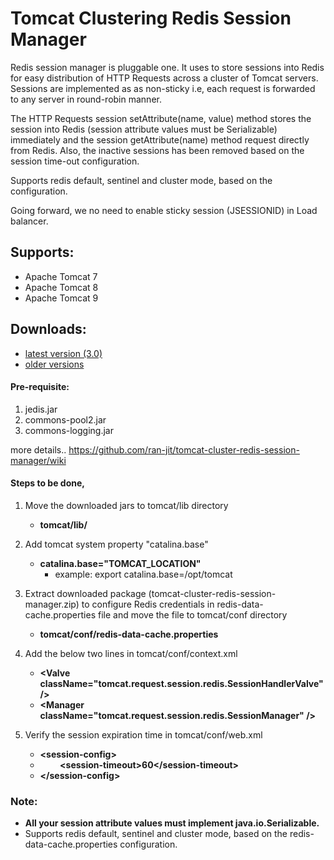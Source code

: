 # Tomcat Clustering Redis Session Manager

Redis session manager is pluggable one. It uses to store sessions into Redis for easy distribution of HTTP Requests across a cluster of Tomcat servers. Sessions are implemented as as non-sticky i.e, each request is forwarded to any server in round-robin manner.

The HTTP Requests session setAttribute(name, value) method stores the session into Redis (session attribute values must be Serializable) immediately and the session getAttribute(name) method request directly from Redis. Also, the inactive sessions has been removed based on the session time-out configuration.

Supports redis default, sentinel and cluster mode, based on the configuration.

Going forward, we no need to enable sticky session (JSESSIONID) in Load balancer.

## Supports:
   - Apache Tomcat 7
   - Apache Tomcat 8
   - Apache Tomcat 9

## Downloads:
   - [latest version (3.0)](https://github.com/ran-jit/tomcat-cluster-redis-session-manager/releases/tag/3.0)
   - [older versions](https://github.com/ran-jit/tomcat-cluster-redis-session-manager/wiki)

#### Pre-requisite:
1. jedis.jar
2. commons-pool2.jar
3. commons-logging.jar

more details.. https://github.com/ran-jit/tomcat-cluster-redis-session-manager/wiki
    

#### Steps to be done,
1. Move the downloaded jars to tomcat/lib directory
	- **tomcat/lib/**
	
2. Add tomcat system property "catalina.base"
	- **catalina.base="TOMCAT_LOCATION"**
	     * example: export catalina.base=/opt/tomcat

3. Extract downloaded package (tomcat-cluster-redis-session-manager.zip) to configure Redis credentials in redis-data-cache.properties file and move the file to tomcat/conf directory
	- **tomcat/conf/redis-data-cache.properties**

4. Add the below two lines in tomcat/conf/context.xml
	- **&#60;Valve className="tomcat.request.session.redis.SessionHandlerValve" &#47;&#62;**
	- **&#60;Manager className="tomcat.request.session.redis.SessionManager" &#47;&#62;**

5. Verify the session expiration time in tomcat/conf/web.xml
	- **&#60;session-config&#62;**
	- 	&nbsp;&nbsp;&nbsp;&nbsp;&nbsp;&nbsp;&nbsp; **&#60;session-timeout&#62;60&#60;&#47;session-timeout&#62;**
	- **&#60;&#47;session-config&#62;**

### Note:
  - **All your session attribute values must implement java.io.Serializable.**
  - Supports redis default, sentinel and cluster mode, based on the redis-data-cache.properties configuration.
